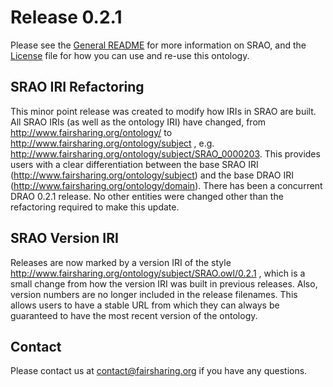 # Release 0.2.1

Please see the [General README](https://github.com/FAIRsharing/subject-ontology/blob/master/README.md) for
more information on SRAO, and the [License](https://github.com/FAIRsharing/subject-ontology/blob/master/LICENSE.md) file
for how you can use and re-use this ontology.

## SRAO IRI Refactoring

This minor point release was created to modify how IRIs in SRAO are built. All SRAO IRIs (as well as the ontology IRI) have changed, from http://www.fairsharing.org/ontology/ to http://www.fairsharing.org/ontology/subject , e.g. http://www.fairsharing.org/ontology/subject/SRAO_0000203. This provides users with a clear differentiation between the base SRAO IRI (http://www.fairsharing.org/ontology/subject) and the base DRAO IRI (http://www.fairsharing.org/ontology/domain). There has been a concurrent DRAO 0.2.1 release. No other entities were changed other than the refactoring required to make this update.

## SRAO Version IRI

Releases are now marked by a version IRI of the style http://www.fairsharing.org/ontology/subject/SRAO.owl/0.2.1 , which is a small change from how the version IRI was built in previous releases. Also, version numbers are no longer included in the release filenames. This allows users to have a stable URL from which they can always be guaranteed to have the most recent version of the ontology.

## Contact

Please contact us at contact@fairsharing.org if you have any questions.
